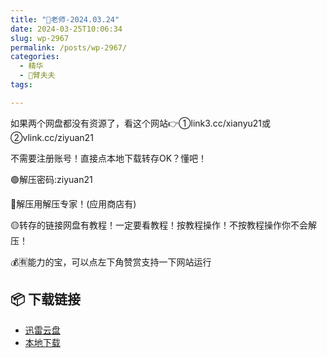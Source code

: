 ```yaml
---
title: "🌸老师-2024.03.24"
date: 2024-03-25T10:06:34
slug: wp-2967
permalink: /posts/wp-2967/
categories:
  - 精华
  - 🌸臂夫夫
tags:

---
```


如果两个网盘都没有资源了，看这个网站👉①link3.cc/xianyu21或②vlink.cc/ziyuan21

不需要注册账号！直接点本地下载转存OK？懂吧！

🟢解压密码:ziyuan21

🔵解压用解压专家！(应用商店有)

🟡转存的链接网盘有教程！一定要看教程！按教程操作！不按教程操作你不会解压！

💰🈶能力的宝，可以点左下角赞赏支持一下网站运行

## 📦 下载链接
- [迅雷云盘](https://blziyuan21.com/pay-download/2967?key=5c1b9cf489&down_id=0)
- [本地下载](https://blziyuan21.com/pay-download/2967?key=5c1b9cf489&down_id=1)

